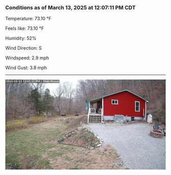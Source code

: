 ### Conditions as of March 13, 2025 at 12:07:11 PM CDT 

Temperature: 73.10 &deg;F

Feels like: 73.10 &deg;F

Humidity: 52%

Wind Direction: S

Windspeed: 2.9 mph

Wind Gust: 3.8 mph

---

<img src="./images/latest.jpeg"/>

